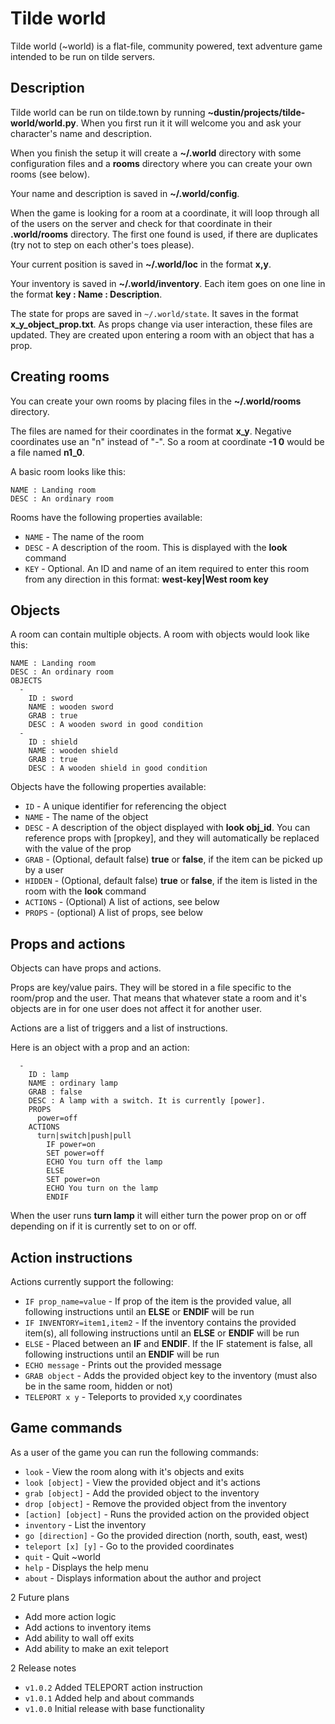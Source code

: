 # Tilde world

Tilde world (~world) is a flat-file, community powered, text adventure game intended to be run on tilde servers.

## Description

Tilde world can be run on tilde.town by running **~dustin/projects/tilde-world/world.py**. When you first run it it will welcome you and ask your character's name and description.

When you finish the setup it will create a **~/.world** directory with some configuration files and a **rooms** directory where you can create your own rooms (see below).

Your name and description is saved in **~/.world/config**.

When the game is looking for a room at a coordinate, it will loop through all of the users on the server and check for that coordinate in their **.world/rooms** directory. The first one found is used, if there are duplicates (try not to step on each other's toes please).

Your current position is saved in **~/.world/loc** in the format **x,y**.

Your inventory is saved in **~/.world/inventory**. Each item goes on one line in the format **key : Name : Description**.

The state for props are saved in `~/.world/state`. It saves in the format **x_y_object_prop.txt**. As props change via user interaction, these files are updated. They are created upon entering a room with an object that has a prop.

## Creating rooms

You can create your own rooms by placing files in the **~/.world/rooms** directory.

The files are named for their coordinates in the format **x_y**. Negative coordinates use an "n" instead of "-". So a room at coordinate **-1 0** would be a file named **n1_0**.

A basic room looks like this:

```
NAME : Landing room
DESC : An ordinary room
```

Rooms have the following properties available:

- `NAME` - The name of the room
- `DESC` - A description of the room. This is displayed with the **look** command
- `KEY` - Optional. An ID and name of an item required to enter this room from any direction in this format: **west-key|West room key**

## Objects

A room can contain multiple objects. A room with objects would look like this:

```
NAME : Landing room
DESC : An ordinary room
OBJECTS
  -
    ID : sword
    NAME : wooden sword
    GRAB : true
    DESC : A wooden sword in good condition
  -
    ID : shield
    NAME : wooden shield
    GRAB : true
    DESC : A wooden shield in good condition
```

 Objects have the following properties available:

- `ID` - A unique identifier for referencing the object
- `NAME` - The name of the object
- `DESC` - A description of the object displayed with **look obj_id**. You can reference props with [propkey], and they will automatically be replaced with the value of the prop
- `GRAB` - (Optional, default false) **true** or **false**, if the item can be picked up by a user
- `HIDDEN` - (Optional, default false) **true** or **false**, if the item is listed in the room with the **look** command
- `ACTIONS` - (Optional) A list of actions, see below
- `PROPS` - (optional) A list of props, see below

## Props and actions

Objects can have props and actions.

Props are key/value pairs. They will be stored in a file specific to the room/prop and the user. That means that whatever state a room and it's objects are in for one user does not affect it for another user.

Actions are a list of triggers and a list of instructions.

Here is an object with a prop and an action:

```
  -
    ID : lamp
    NAME : ordinary lamp
    GRAB : false
    DESC : A lamp with a switch. It is currently [power].
    PROPS
      power=off
    ACTIONS
      turn|switch|push|pull
        IF power=on
        SET power=off
        ECHO You turn off the lamp
        ELSE
        SET power=on
        ECHO You turn on the lamp
        ENDIF
```

When the user runs **turn lamp** it will either turn the power prop on or off depending on if it is currently set to on or off.

## Action instructions

Actions currently support the following:

- `IF prop_name=value` - If prop of the item is the provided value, all following instructions until an **ELSE** or **ENDIF** will be run
- `IF INVENTORY=item1,item2` - If the inventory contains the provided item(s), all following instructions until an **ELSE** or **ENDIF** will be run
- `ELSE` - Placed between an **IF** and **ENDIF**. If the IF statement is false, all following instructions until an **ENDIF** will be run
- `ECHO message` - Prints out the provided message
- `GRAB object` - Adds the provided object key to the inventory (must also be in the same room, hidden or not)
- `TELEPORT x y` - Teleports to provided x,y coordinates

## Game commands

As a user of the game you can run the following commands:

- `look` - View the room along with it's objects and exits
- `look [object]` - View the provided object and it's actions
- `grab [object]` - Add the provided object to the inventory
- `drop [object]` - Remove the provided object from the inventory
- `[action] [object]` - Runs the provided action on the provided object
- `inventory` - List the inventory
- `go [direction]` - Go the provided direction (north, south, east, west)
- `teleport [x] [y]` - Go to the provided coordinates
- `quit` - Quit ~world
- `help` - Displays the help menu
- `about` - Displays information about the author and project

2 Future plans

- Add more action logic
- Add actions to inventory items
- Add ability to wall off exits
- Add ability to make an exit teleport

2 Release notes

- `v1.0.2` Added TELEPORT action instruction
- `v1.0.1` Added help and about commands
- `v1.0.0` Initial release with base functionality

